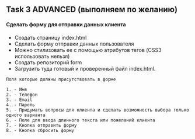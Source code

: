 ## Task 3 ADVANCED (выполняем по желанию)

#### Сделать форму для отправки данных клиента

+ Создать страницу index.html
+ Сделать форму отправки данных пользователя
+ Можно стилизовать ее с помощью атрибутов тегов (CSS3 использовать нельзя)
+ Создать репозиторий form
+ Загрузить туда готовый и проверенный файл index.html.

```
Поля которые должны присутствовать в форме

1. - Имя
2. - Телефон
3. - Email
4. - Пароль
5. - Придумать вопросы для клиента и сделать возможность выбора только одного варианта
6. - Поле для ввода длинного текста или пожеланий клиента
7. - Кнопка отправить форму
8. - Кнопка сбросить форму
```
